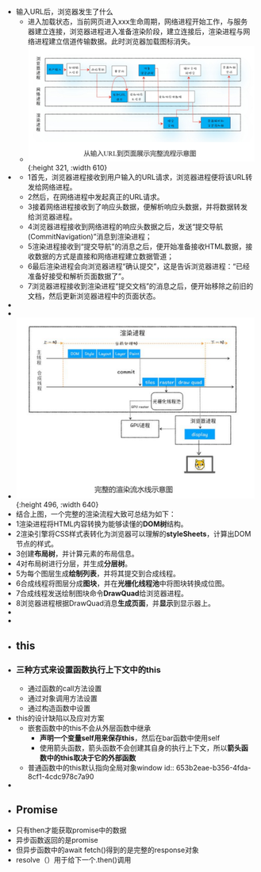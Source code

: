 - 输入URL后，浏览器发生了什么
	- 进入加载状态，当前网页进入xxx生命周期，网络进程开始工作，与服务器建立连接，浏览器进程进入准备渲染阶段，建立连接后，渲染进程与网络进程建立信道传输数据。此时浏览器加载图标消失。
	- ![image.png](../assets/image_1698052036824_0.png){:height 321, :width 610}
-
	- 1首先，浏览器进程接收到用户输入的URL请求，浏览器进程便将该URL转发给网络进程。
	- 2然后，在网络进程中发起真正的URL请求。
	- 3接着网络进程接收到了响应头数据，便解析响应头数据，并将数据转发给浏览器进程。
	- 4浏览器进程接收到网络进程的响应头数据之后，发送“提交导航(CommitNavigation)”消息到渲染进程；
	- 5渲染进程接收到“提交导航”的消息之后，便开始准备接收HTML数据，接收数据的方式是直接和网络进程建立数据管道；
	- 6最后渲染进程会向浏览器进程“确认提交”，这是告诉浏览器进程：“已经准备好接受和解析页面数据了”。
	- 7浏览器进程接收到渲染进程“提交文档”的消息之后，便开始移除之前旧的文档，然后更新浏览器进程中的页面状态。
-
-
- ![image.png](../assets/image_1698054378497_0.png){:height 496, :width 640}
- 结合上图，一个完整的渲染流程大致可总结为如下：
- 1渲染进程将HTML内容转换为能够读懂的**DOM树**结构。
- 2渲染引擎将CSS样式表转化为浏览器可以理解的**styleSheets**，计算出DOM节点的样式。
- 3创建**布局树**，并计算元素的布局信息。
- 4对布局树进行分层，并生成**分层树**。
- 5为每个图层生成**绘制列表**，并将其提交到合成线程。
- 6合成线程将图层分成**图块**，并在**光栅化线程池**中将图块转换成位图。
- 7合成线程发送绘制图块命令**DrawQuad**给浏览器进程。
- 8浏览器进程根据DrawQuad消息**生成页面**，并**显示**到显示器上。
-
-
- ## this
- ### 三种方式来设置函数执行上下文中的this
	- 通过函数的call方法设置
	- 通过对象调用方法设置
	- 通过构造函数中设置
- this的设计缺陷以及应对方案
	- 嵌套函数中的this不会从外层函数中继承
		- **声明一个变量self用来保存this**，然后在bar函数中使用self
		- 使用箭头函数，箭头函数不会创建其自身的执行上下文，所以**箭头函数中的this取决于它的外部函数**
	- 普通函数中的this默认指向全局对象window
	  id:: 653b2eae-b356-4fda-8cf1-4cdc978c7a90
-
- ## Promise
- 只有then才能获取promise中的数据
- 异步函数返回的是promise
- 但异步函数中的await fetch()得到的是完整的response对象
- resolve（）用于给下一个.then()调用